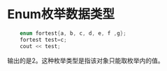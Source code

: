 # Enum枚举数据类型

```c
    enum fortest{a, b, c, d, e, f ,g};
    fortest test=c;
    cout << test;
```

输出的是2。这种枚举类型是指该对象只能取枚举内的值。